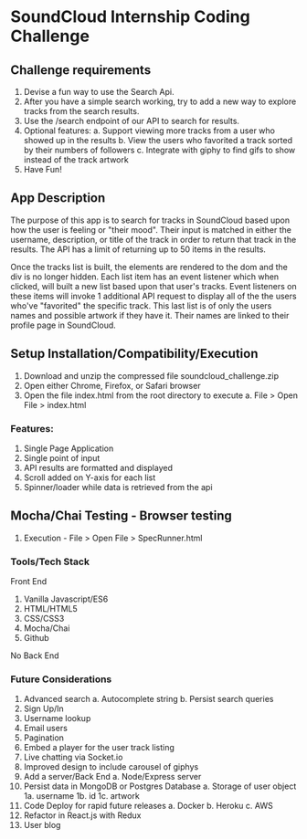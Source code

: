 # SoundCloud Internship Coding Challenge

## Challenge requirements
1.	Devise a fun way to use the Search Api. 
2.	After you have a simple search working, try to add a new way to explore tracks from the search results.
3.	Use the /search endpoint of our API to search for results.
4.	Optional features: 
		a. Support viewing more tracks from a user who showed up in the results
		b. View the users who favorited a track sorted by their numbers of followers
		c. Integrate with giphy to find gifs to show instead of the track artwork
5.	Have Fun!

## App Description
The purpose of this app is to search for tracks in SoundCloud based upon how the user is feeling or "their mood". Their input is matched in either the username, description, or title of the track in order to return that track in the results. The API has a limit of returning up to 50 items in the results. 

Once the tracks list is built, the elements are rendered to the dom and the div is no longer hidden. Each list item has an event listener which when clicked, will built a new list based upon that user's tracks. Event listeners on these items will invoke 1 additional API request to display all of the the users who've "favorited" the specific track. This last list is of only the users names and possible artwork if they have it. Their names are linked to their profile page in SoundCloud. 

## Setup Installation/Compatibility/Execution
1.	Download and unzip the compressed file soundcloud_challenge.zip 
2.	Open either Chrome, Firefox, or Safari browser
3.	Open the file index.html from the root directory to execute
		a. File > Open File > index.html

### Features:
1.	Single Page Application
2.	Single point of input
3.	API results are formatted and displayed
4.	Scroll added on Y-axis for each list
5.	Spinner/loader while data is retrieved from the api

## Mocha/Chai Testing - Browser testing
1.	Execution - File > Open File > SpecRunner.html

### Tools/Tech Stack
Front End
1.	Vanilla Javascript/ES6
2.	HTML/HTML5
3.	CSS/CSS3
4.	Mocha/Chai
5.	Github

No Back End

###	Future Considerations 
1.	Advanced search 
		a.	Autocomplete string
		b.	Persist search queries
2.	Sign Up/In
3.	Username lookup
4.	Email users
5.	Pagination
6.	Embed a player for the user track listing
7.	Live chatting via Socket.io
8.	Improved design to include carousel of giphys
9.	Add a server/Back End
		a.	Node/Express server
10.	Persist data in MongoDB or Postgres Database
		a.	Storage of user object
				1a.	username
				1b.	id
				1c. artwork
11.	Code Deploy for rapid future releases
		a.	Docker
		b.	Heroku
		c.	AWS
12.	Refactor in React.js with Redux
13.	User blog

